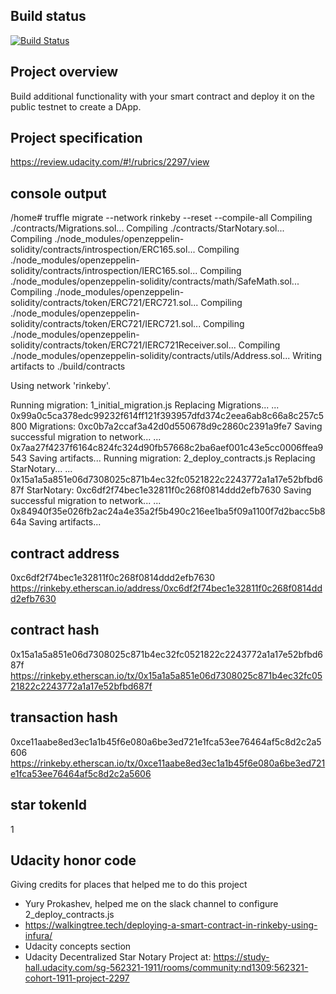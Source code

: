 ## Build status

[![Build Status](https://semaphoreci.com/api/v1/ibrunotome/udacity-blockchain-developer-nanodegree/branches/master/badge.svg)](https://semaphoreci.com/ibrunotome/udacity-blockchain-developer-nanodegree)

## Project overview

Build additional functionality with your smart contract and deploy it on the public testnet to create a DApp.

## Project specification 

https://review.udacity.com/#!/rubrics/2297/view

## console output

/home# truffle migrate --network rinkeby --reset --compile-all
Compiling ./contracts/Migrations.sol...
Compiling ./contracts/StarNotary.sol...
Compiling ./node_modules/openzeppelin-solidity/contracts/introspection/ERC165.sol...
Compiling ./node_modules/openzeppelin-solidity/contracts/introspection/IERC165.sol...
Compiling ./node_modules/openzeppelin-solidity/contracts/math/SafeMath.sol...
Compiling ./node_modules/openzeppelin-solidity/contracts/token/ERC721/ERC721.sol...
Compiling ./node_modules/openzeppelin-solidity/contracts/token/ERC721/IERC721.sol...
Compiling ./node_modules/openzeppelin-solidity/contracts/token/ERC721/IERC721Receiver.sol...
Compiling ./node_modules/openzeppelin-solidity/contracts/utils/Address.sol...
Writing artifacts to ./build/contracts

Using network 'rinkeby'.

Running migration: 1_initial_migration.js
  Replacing Migrations...
  ... 0x99a0c5ca378edc99232f614ff121f393957dfd374c2eea6ab8c66a8c257c5800
  Migrations: 0xc0b7a2ccaf3a42d0d550678d9c2860c2391a9fe7
Saving successful migration to network...
  ... 0x7aa27f4237f6164c824fc324d90fb57668c2ba6aef001c43e5cc0006ffea9543
Saving artifacts...
Running migration: 2_deploy_contracts.js
  Replacing StarNotary...
  ... 0x15a1a5a851e06d7308025c871b4ec32fc0521822c2243772a1a17e52bfbd687f
  StarNotary: 0xc6df2f74bec1e32811f0c268f0814ddd2efb7630
Saving successful migration to network...
  ... 0x84940f35e026fb2ac24a4e35a2f5b490c216ee1ba5f09a1100f7d2bacc5b864a
Saving artifacts...

## contract address
0xc6df2f74bec1e32811f0c268f0814ddd2efb7630
https://rinkeby.etherscan.io/address/0xc6df2f74bec1e32811f0c268f0814ddd2efb7630

## contract hash
0x15a1a5a851e06d7308025c871b4ec32fc0521822c2243772a1a17e52bfbd687f
https://rinkeby.etherscan.io/tx/0x15a1a5a851e06d7308025c871b4ec32fc0521822c2243772a1a17e52bfbd687f

## transaction hash
0xce11aabe8ed3ec1a1b45f6e080a6be3ed721e1fca53ee76464af5c8d2c2a5606
https://rinkeby.etherscan.io/tx/0xce11aabe8ed3ec1a1b45f6e080a6be3ed721e1fca53ee76464af5c8d2c2a5606

## star tokenId
1

## Udacity honor code

Giving credits for places that helped me to do this project

- Yury Prokashev, helped me on the slack channel to configure 2_deploy_contracts.js
- https://walkingtree.tech/deploying-a-smart-contract-in-rinkeby-using-infura/
- Udacity concepts section
- Udacity Decentralized Star Notary Project at: https://study-hall.udacity.com/sg-562321-1911/rooms/community:nd1309:562321-cohort-1911-project-2297
